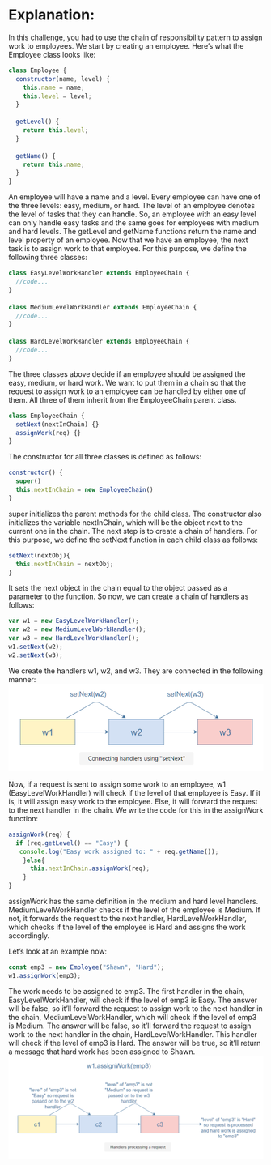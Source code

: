 # Explanation:

In this challenge, you had to use the chain of responsibility pattern to assign work to employees.
We start by creating an employee. Here’s what the Employee class looks like:

```javascript
class Employee {
  constructor(name, level) {
    this.name = name;
    this.level = level;
  }

  getLevel() {
    return this.level;
  }

  getName() {
    return this.name;
  }
}
```

An employee will have a name and a level.
Every employee can have one of the three levels: easy, medium, or hard.
The level of an employee denotes the level of tasks that they can handle.
So, an employee with an easy level can only handle easy tasks and the same goes for employees with medium and hard levels.
The getLevel and getName functions return the name and level property of an employee.
Now that we have an employee, the next task is to assign work to that employee.
For this purpose, we define the following three classes:

```javascript
class EasyLevelWorkHandler extends EmployeeChain {
  //code...
}

class MediumLevelWorkHandler extends EmployeeChain {
  //code...
}

class HardLevelWorkHandler extends EmployeeChain {
  //code...
}
```

The three classes above decide if an employee should be assigned the easy, medium, or hard work.
We want to put them in a chain so that the request to assign work to an employee can be handled by either one of them.
All three of them inherit from the EmployeeChain parent class.

```javascript
class EmployeeChain {
  setNext(nextInChain) {}
  assignWork(req) {}
}
```

The constructor for all three classes is defined as follows:

```javascript
constructor() {
  super()
  this.nextInChain = new EmployeeChain()
}
```

super initializes the parent methods for the child class.
The constructor also initializes the variable nextInChain, which will be the object next to the current one in the chain.
The next step is to create a chain of handlers.
For this purpose, we define the setNext function in each child class as follows:

```javascript
setNext(nextObj){
  this.nextInChain = nextObj;
}
```

It sets the next object in the chain equal to the object passed as a parameter to the function.
So now, we can create a chain of handlers as follows:

```javascript
var w1 = new EasyLevelWorkHandler();
var w2 = new MediumLevelWorkHandler();
var w3 = new HardLevelWorkHandler();
w1.setNext(w2);
w2.setNext(w3);
```

We create the handlers w1, w2, and w3. They are connected in the following manner:
![Connecting handlers using "setNext"](4.png)

Now, if a request is sent to assign some work to an employee, w1 (EasyLevelWorkHandler) will check if the level of that employee is Easy. If it is, it will assign easy work to the employee. Else, it will forward the request to the next handler in the chain. We write the code for this in the assignWork function:

```javascript
assignWork(req) {
  if (req.getLevel() == "Easy") {
   console.log("Easy work assigned to: " + req.getName());
    }else{
      this.nextInChain.assignWork(req);
    }
}
```

assignWork has the same definition in the medium and hard level handlers. MediumLevelWorkHandler checks if the level of the employee is Medium. If not, it forwards the request to the next handler, HardLevelWorkHandler, which checks if the level of the employee is Hard and assigns the work accordingly.

Let’s look at an example now:

```javascript
const emp3 = new Employee("Shawn", "Hard");
w1.assignWork(emp3);
```

The work needs to be assigned to emp3. The first handler in the chain, EasyLevelWorkHandler, will check if the level of emp3 is Easy. The answer will be false, so it’ll forward the request to assign work to the next handler in the chain, MediumLevelWorkHandler, which will check if the level of emp3 is Medium. The answer will be false, so it’ll forward the request to assign work to the next handler in the chain, HardLevelWorkHandler. This handler will check if the level of emp3 is Hard. The answer will be true, so it’ll return a message that hard work has been assigned to Shawn.
![Handlers processing a request](5.png)